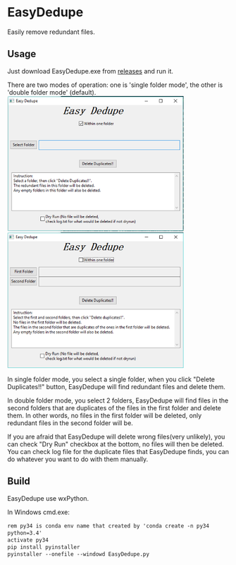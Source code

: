 # EasyDedupe
Easily remove redundant files.

## Usage
Just download EasyDedupe.exe from [releases](https://github.com/wensheng/EasyDedupe/releases) and run it.

There are two modes of operation: one is 'single folder mode', the other is 'double folder mode' (default).
<img src="img/mode1.png" width=400 />    <img src="img/mode2.png" width=400 />

In single folder mode, you select a single folder, when you click "Delete Duplicates!!" button, EasyDedupe will find redundant files and delete them.

In double folder mode, you select 2 folders, EasyDedupe will find files in the second folders that are duplicates of the files in the first folder and delete them.  In other words, no files in the first folder will be deleted, only redundant files in the second folder will be.

If you are afraid that EasyDedupe will delete wrong files(very unlikely), you can check "Dry Run" checkbox at the bottom, no files will then be deleted.  You can check log file for the duplicate files that EasyDedupe finds, you can do whatever you want to do with them manually.

## Build

EasyDedupe use wxPython.

In Windows cmd.exe:

    rem py34 is conda env name that created by 'conda create -n py34 python=3.4'
    activate py34 
    pip install pyinstaller
    pyinstaller --onefile --windowd EasyDedupe.py
